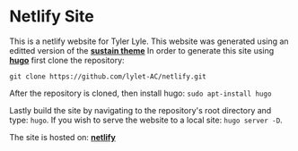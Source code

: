 # Netlify Site

This is a netlify website for Tyler Lyle.  This website was generated using an editted version of the [__sustain theme__](https://themes.gohugo.io/hugo-sustain/)  In order to generate this site using [__hugo__](https://gohugo.io/) first clone the repository:

`git clone https://github.com/lylet-AC/netlify.git`

After the repository is cloned, then install hugo: `sudo apt-install hugo`

Lastly build the site by navigating to the repository's root directory and type: `hugo`.  If you wish to serve the website to a local site: `hugo server -D`.

The site is hosted on: [__netlify__](https://gracious-mirzakhani-f01325.netlify.com/)
